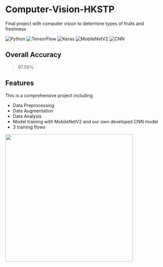 # Computer-Vision-HKSTP
Final project with computer vision to determine types of fruits and freshness

![Python](https://img.shields.io/badge/Python-%20%20TECH%20%20-blue?style=flat-square&logo=python&labelColor=3776AB&color=grey&logoColor=white)
![TensorFlow](https://img.shields.io/badge/TensorFlow-%20%20TECH%20%20-blue?style=flat-square&logo=tensorflow&labelColor=FF6F00&color=grey&logoColor=white)
![Keras](https://img.shields.io/badge/Keras-%20%20TECH%20%20-blue?style=flat-square&logo=keras&labelColor=D00000&color=grey&logoColor=white)
![MobileNetV2](https://img.shields.io/badge/MobileNetV2-%20%20CV%20%20-blue?style=flat-square&labelColor=218735&color=grey&logoColor=white)
![CNN](https://img.shields.io/badge/CNN-%20%20CV%20%20-blue?style=flat-square&labelColor=218735&color=grey&logoColor=white)

## Overall Accuracy 
> 97.59%


## Features
This is a comprehensive project including 
- Data Preprocessing 
- Data Augmentation
- Data Analysis
- Model training with MobileNetV2 and our own developed CNN model 
- 3 training flows 

<img src="https://user-images.githubusercontent.com/48180241/133369263-e2ce22b7-cd33-443e-acf6-b37092787a6e.jpg" height="400">
